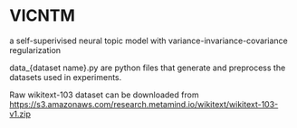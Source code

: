 # VICNTM
a self-superivised neural topic model with variance-invariance-covariance regularization

data_{dataset name}.py are python files that generate and preprocess the datasets used in experiments.

Raw wikitext-103 dataset can be downloaded from https://s3.amazonaws.com/research.metamind.io/wikitext/wikitext-103-v1.zip
